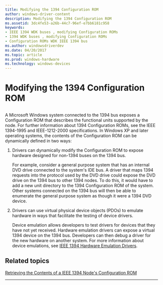 ```yaml
---
title: Modifying the 1394 Configuration ROM
author: windows-driver-content
description: Modifying the 1394 Configuration ROM
ms.assetid: 3dc4fe53-a26b-44c7-96ef-e7bb6181c958
keywords:
- IEEE 1394 WDK buses , modifying Configuration ROMs
- 1394 WDK buses , modifying Configuration ROMs
- Configuration ROMs WDK IEEE 1394 bus
ms.author: windowsdriverdev
ms.date: 04/20/2017
ms.topic: article
ms.prod: windows-hardware
ms.technology: windows-devices
---
```


# Modifying the 1394 Configuration ROM


## <a href="" id="ddk-modifying-the-1394-configuration-rom-kg"></a>


A Microsoft Windows system connected to the 1394 bus exposes a Configuration ROM that describes the functional units supported by the node. For further information about 1394 Configuration ROMs, see the IEEE 1394-1995 and IEEE-1212-2000 specifications. In Windows XP and later operating systems, the contents of the Configuration ROM can be dynamically defined in two ways:

1.  Drivers can dynamically modify the Configuration ROM to expose hardware designed for non-1394 buses on the 1394 bus.

    For example, consider a general purpose system that has an internal DVD drive connected to the system's IDE bus. A driver that maps 1394 requests into the protocol used by the DVD drive could expose the DVD drive on the 1394 bus to other 1394 nodes. To do this, it would have to add a new unit directory to the 1394 Configuration ROM of the system. Other systems connected on the 1394 bus will then be able to enumerate the general purpose system as though it were a 1394 DVD device.

2.  Drivers can use virtual physical device objects (PDOs) to emulate hardware in ways that facilitate the testing of device drivers.

    Device emulation allows developers to test drivers for devices that they have not yet received. Hardware emulation drivers can expose a virtual 1394 device on the 1394 bus. Developers can then debug a driver for the new hardware on another system. For more information about device emulations, see [IEEE 1394 Hardware Emulation Drivers](https://msdn.microsoft.com/library/windows/hardware/ff537214).

## Related topics
[Retrieving the Contents of a IEEE 1394 Node's Configuration ROM](https://msdn.microsoft.com/library/windows/hardware/gg266408)  

--------------------


